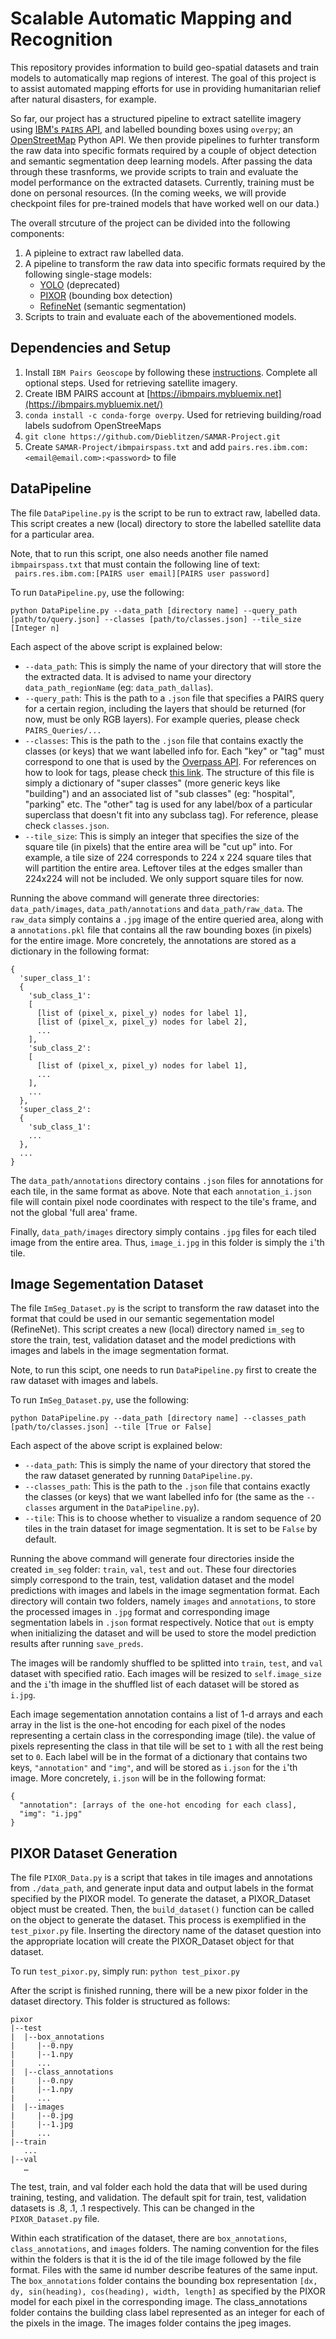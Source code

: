 # Scalable Automatic Mapping and Recognition

This repository provides information to build geo-spatial datasets and train models to 
automatically map regions of interest. The goal of this project is to assist automated mapping efforts for use in providing humanitarian relief after natural disasters, for example.

So far, our project has a structured pipeline to extract satellite imagery using [IBM's `PAIRS` API](https://github.com/IBM/ibmpairs), and labelled bounding boxes using `overpy`; an [OpenStreetMap](https://www.openstreetmap.org/) Python API. We then provide pipelines to furhter transform the raw data into specific formats required by a couple of object detection and semantic segmentation deep learning models. After passing the data through these trasnforms, we provide scripts to train and evaluate the model performance on the extracted datasets. Currently, training must be done on personal resources. (In the coming weeks, we will provide checkpoint files for pre-trained models that have worked well on our data.)

The overall strcuture of the project can be divided into the following components:
1. A pipleine to extract raw labelled data. 
2. A pipeline to transform the raw data into specific formats required by the following single-stage models:
   * [YOLO](https://arxiv.org/pdf/1506.02640.pdf) (deprecated)
   * [PIXOR](https://arxiv.org/pdf/1902.06326.pdf) (bounding box detection)
   * [RefineNet](https://arxiv.org/pdf/1611.06612.pdf) (semantic segmentation)
3. Scripts to train and evaluate each of the abovementioned models.

## Dependencies and Setup
1. Install `IBM Pairs Geoscope` by following these [instructions](https://pairs.res.ibm.com/tutorial/tutorials/api/technical_requirements.html). Complete all optional steps. Used for retrieving satellite imagery.
2. Create IBM PAIRS account at [https://ibmpairs.mybluemix.net](https://ibmpairs.mybluemix.net/)
2. `conda install -c conda-forge overpy`. Used for retrieving building/road labels sudofrom OpenStreeMaps
3. `git clone https://github.com/Dieblitzen/SAMAR-Project.git`
4. Create `SAMAR-Project/ibmpairspass.txt` and add `pairs.res.ibm.com:<email@email.com>:<password>` to file

## DataPipeline

The file `DataPipeline.py` is the script to be run to extract raw, labelled data. This script creates a new (local) directory to store the labelled satellite data for a particular area.   

Note, that to run this script, one also needs another file named `ibmpairspass.txt` that must contain the following line of text:  
``` pairs.res.ibm.com:[PAIRS user email][PAIRS user password]```


To run `DataPipeline.py`, use the following:  
```
python DataPipeline.py --data_path [directory name] --query_path [path/to/query.json] --classes [path/to/classes.json] --tile_size [Integer n]
```

Each aspect of the above script is explained below:
* `--data_path`: This is simply the name of your directory that will store the the extracted data. It is advised to name your directory `data_path_regionName` (eg: `data_path_dallas`).
* `--query_path`: This is the path to a `.json` file that specifies a PAIRS query for a certain region, including the layers that should be returned (for now, must be only RGB layers). For example queries, please check `PAIRS_Queries/...`
* `--classes`: This is the path to the `.json` file that contains exactly the classes (or keys) that we want labelled info for. Each "key" or "tag" must correspond to one that is used by the [Overpass API]((https://wiki.openstreetmap.org/wiki/Overpass_API/Language_Guide)). For references on how to look for tags, please check [this link](https://wiki.openstreetmap.org/wiki/Tags). The structure of this file is simply a dictionary of "super classes" (more generic keys like "building") and an associated list of "sub classes" (eg: "hospital", "parking" etc. The "other" tag is used for any label/box of a particular superclass that doesn't fit into any subclass tag). For reference, please check `classes.json`.
* `--tile_size`: This is simply an integer that specifies the size of the square tile (in pixels) that the entire area will be "cut up" into. For example, a tile size of 224 corresponds to 224 x 224 square tiles that will partition the entire area. Leftover tiles at the edges smaller than 224x224 will not be included. We only support square tiles for now.

Running the above command will generate three directories: `data_path/images`, `data_path/annotations` and `data_path/raw_data`. The `raw_data` simply contains a `.jpg` image of the entire queried area, along with a `annotations.pkl` file that contains all the raw bounding boxes (in pixels) for the entire image. More concretely, the annotations are stored as a dictionary in the following format:
```
{
  'super_class_1': 
  {
    'sub_class_1': 
    [
      [list of (pixel_x, pixel_y) nodes for label 1],
      [list of (pixel_x, pixel_y) nodes for label 2],
      ...
    ],
    'sub_class_2':
    [
      [list of (pixel_x, pixel_y) nodes for label 1],
      ...
    ],
    ...
  },
  'super_class_2':
  {
    'sub_class_1': 
    ...
  },
  ...
} 
```
The `data_path/annotations` directory contains `.json` files for annotations for each tile, in the same format as above. Note that each `annotation_i.json` file will contain pixel node coordinates with respect to the tile's frame, and not the global 'full area' frame.

Finally, `data_path/images` directory simply contains `.jpg` files for each tiled image from the entire area. Thus, `image_i.jpg` in this folder is simply the `i`'th tile.


## Image Segementation Dataset
The file `ImSeg_Dataset.py` is the script to transform the raw dataset into the format that could be used in our semantic segementation model (RefineNet). This script creates a new (local) directory named `im_seg` to store the train, test, validation dataset and the model predictions with images and labels in the image segmentation format.

Note, to run this scipt, one needs to run `DataPipeline.py` first to create the raw dataset with images and labels.

To run `ImSeg_Dataset.py`, use the following:  
```
python DataPipeline.py --data_path [directory name] --classes_path [path/to/classes.json] --tile [True or False]
```

Each aspect of the above script is explained below:
* `--data_path`: This is simply the name of your directory that stored the the raw dataset generated by running `DataPipeline.py`.
* `--classes_path`: This is the path to the `.json` file that contains exactly the classes (or keys) that we want labelled info for (the same as the `--classes` argument in the `DataPipeline.py`).
* `--tile`: This is to choose whether to visualize a random sequence of 20 tiles in the train dataset for image segmentation. It is set to be `False` by default.

Running the above command will generate four directories inside the created `im_seg` folder: `train`, `val`, `test` and `out`. These four directories simply correspond to the train, test, validation dataset and the model predictions with images and labels in the image segmentation format. Each directory will contain two folders, namely `images` and `annotations`, to store the processed images in `.jpg` format and corresponding image segmentation labels in `.json` format respectively. Notice that `out` is empty when initializing the dataset and will be used to store the model prediction results after running  `save_preds`.

The images will be randomly shuffled to be splitted into `train`, `test`, and `val` dataset with specified ratio. Each images will be resized to `self.image_size` and the `i`'th image in the shuffled list of each dataset will be stored as `i.jpg`.

Each image segementation annotation contains a list of 1-d arrays and each array in the list is the one-hot encoding for each pixel of the nodes representing a certain class in the corresponding image (tile). the value of pixels representing the class in that tile will be set to `1` with all the rest being set to `0`. Each label will be in the format of a dictionary that contains two keys, `"annotation"` and `"img"`, and will be stored as `i.json` for the `i`'th image. More concretely, `i.json` will be in the following format:
```
{
  "annotation": [arrays of the one-hot encoding for each class],
  "img": "i.jpg"
}
```

## PIXOR Dataset Generation
The file `PIXOR_Data.py` is a script that takes in tile images and annotations from `./data_path`, and generate input data and output labels in the format specified by the PIXOR model. To generate the dataset, a PIXOR_Dataset object must be created.  Then, the `build_dataset()` function can be called on the object to generate the dataset.  This process is exemplified in the `test_pixor.py` file.  Inserting the directory name of the dataset question into the appropriate location will create the PIXOR_Dataset object for that dataset.  

To run `test_pixor.py`, simply run:
```python test_pixor.py```

After the script is finished running, there will be a new pixor folder in the dataset directory. This folder is structured as follows:
```
pixor
|--test 
|  |--box_annotations
|     |--0.npy
|     |--1.npy
|     ...
|  |--class_annotations
|     |--0.npy
|     |--1.npy
|     ...
|  |--images
|     |--0.jpg
|     |--1.jpg
|     ...
|--train
   ...
|--val
   …
```

The test, train, and val folder each hold the data that will be used during training, testing, and validation.  The default spit for train, test, validation datasets is .8, .1, .1 respectively.  This can be changed in the `PIXOR_Dataset.py` file. 

Within each stratification of the dataset, there are `box_annotations`, `class_annotations`, and `images` folders. The naming convention for the files within the folders is that it is the id of the tile image followed by the file format.  Files with the same id number describe features of the same input. The `box_annotations` folder contains the bounding box representation `[dx, dy, sin(heading), cos(heading), width, length]` as specified by the PIXOR model for each pixel in the corresponding image. The class_annotations folder contains the building class label represented as an integer for each of the pixels in the image. The images folder contains the jpeg images.
